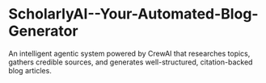# ScholarlyAI--Your-Automated-Blog-Generator
 An intelligent agentic system powered by CrewAI that researches topics, gathers credible sources, and generates well-structured, citation-backed blog articles.
